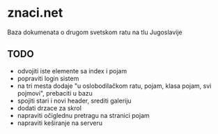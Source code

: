 # znaci.net

Baza dokumenata o drugom svetskom ratu na tlu Jugoslavije

## TODO

* odvojiti iste elemente sa index i pojam
* popraviti login sistem
* na tri mesta dodaje "u oslobodilačkom ratu, pojam, klasa pojam, svi pojmovi", prebaciti u bazu
* spojiti stari i novi header, srediti galeriju
* dodati drzace za skrol
* napraviti očiglednu pretragu na stranici pojam
* napraviti keširanje na serveru
